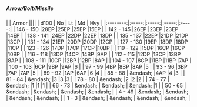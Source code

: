 ##### Arrow/Bolt/Missile

|      | Armor ||||
| d100 | No | Lt | Md | Hvy |
|:--------:|:-----:|:-----:|:-----:|:-----:|
| 146 - 150 |28EP |25EP |25EP |15EP |
| 142 - 145 |26EP |23EP |23EP |14EP |
| 138 - 141 |24EP |22DP |22EP |13DP |
| 135 - 137 |22EP |21DP |21DP |13CP |
| 131 - 134 |21EP |20DP |20DP |12CP |
| 127 - 130 |19EP |18DP |18DP |11CP |
| 123 - 126 |17DP |17CP |17CP |10BP |
| 119 - 122 |15DP |16CP |16CP |10BP |
| 116 - 118 |13DP |14CP |14BP |9AP |
| 112 - 115 |12DP |13CP |13BP |8AP |
| 108 - 111 |10CP |12BP |12BP |8AP |
| 104 - 107 |8CP |11BP |11BP |7AP |
| 100 - 103 |6CP |9BP |9AP |6 |
| 97 - 99 |4BP |8BP |8AP |5 |
| 93 - 96 |3BP |7AP |7AP |5 |
| 89 - 92 |1AP |6AP |6 |4 |
| 85 - 88 | &endash;  |4AP |4 |3 |
| 81 - 84 | &endash;  |3 |3 |3 |
| 78 - 80 | &endash;  |2 |2 |2 |
| 74 - 77 | &endash;  |1 |1 |1 |
| 66 - 73 | &endash;  | &endash;  | &endash;  |1 |
| 50 - 65 | &endash;  | &endash;  | &endash;  | &endash;  |
| 4 - 49 | &endash;  | &endash;  | &endash;  | &endash;  |
| 1 - 3 | &endash;  | &endash;  | &endash;  | &endash;  |
